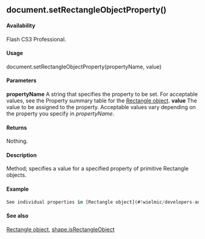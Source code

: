 ## document.setRectangleObjectProperty()

#### Availability

Flash CS3 Professional.

#### Usage

document.setRectangleObjectProperty(propertyName, value)

#### Parameters

**propertyName** A string that specifies the property to be set. For acceptable values, see the Property summary table for the [Rectangle object](#!wielmic/developers-animatesdk-docs/test/Rectangle_object/RectangleObject_summary.md).
**value** The value to be assigned to the property. Acceptable values vary depending on the property you specify in
*propertyName*.

#### Returns

Nothing.

#### Description

Method; specifies a value for a specified property of primitive Rectangle objects.

#### Example

```javascript
See individual properties in [Rectangle object](#!wielmic/developers-animatesdk-docs/test/Rectangle_object/RectangleObject_summary.md) for examples.

```
#### See also

[Rectangle object](#!wielmic/developers-animatesdk-docs/test/Rectangle_object/RectangleObject_summary.md), [shape.isRectangleObject](#!wielmic/developers-animatesdk-docs/test/Shape_object/shape10.md)

